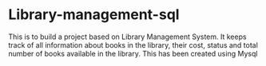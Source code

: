 # Library-management-sql
This is to build a project based on Library Management System. It keeps track of all information about books in the library, their cost, status and total number of books available in the library.
This has been created using Mysql 
